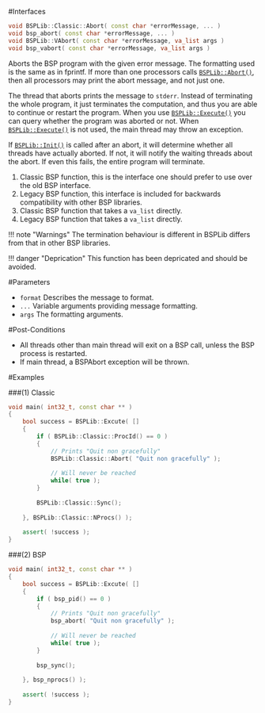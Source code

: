 #Interfaces

```cpp
void BSPLib::Classic::Abort( const char *errorMessage, ... )           // (1) Classic
void bsp_abort( const char *errorMessage, ... )                        // (2) BSP
void BSPLib::VAbort( const char *errorMessage, va_list args )          // (3) Modern va_list
void bsp_vabort( const char *errorMessage, va_list args )              // (4) BSP va_list
```

Aborts the BSP program with the given error message. The formatting used is the same as in
fprintf. If more than one processors calls [`BSPLib::Abort()`](abort.md), then
all processors may print the abort message, and not just one. 

The thread that aborts prints the message to `stderr`.
Instead of terminating the whole program, it just terminates
the computation, and thus you are able to continue or restart
the program. When you use [`BSPLib::Execute()`](../logic/execute.md)
you can query whether the program was aborted or not. When  [`BSPLib::Execute()`](../logic/execute.md)
is not used, the main thread may throw an exception.

If [`BSPLib::Init()`](../logic/init.md) is called after an abort, it will determine whether all threads have actually 
aborted. If not, it will notify the waiting threads about the abort. If even this fails, the entire program will terminate.
  

1. Classic BSP function, this is the interface one should prefer to use over the old BSP interface.
2. Legacy BSP function, this interface is included for backwards compatibility with other BSP libraries.
3. Classic BSP function that takes a `va_list` directly.
4. Legacy BSP function that takes a `va_list` directly.

!!! note "Warnings"
    The termination behaviour is different in BSPLib differs from that in other BSP libraries.
  
!!! danger "Deprication"
    This function has been depricated and should be avoided.

#Parameters

* `format` Describes the message to format.
* `...`    Variable arguments providing message formatting.
* `args`   The formatting arguments.

#Post-Conditions
* All threads other than main thread will exit on a BSP call, unless the BSP process is restarted.
* If main thread, a BSPAbort exception will be thrown.
  
#Examples

###(1) Classic

```cpp
void main( int32_t, const char ** )
{
	bool success = BSPLib::Excute( []
	{
        if ( BSPLib::Classic::ProcId() == 0 )
        {
            // Prints "Quit non gracefully"
            BSPLib::Classic::Abort( "Quit non gracefully" );
            
            // Will never be reached
            while( true );
        }
        
        BSPLib::Classic::Sync();
        
	}, BSPLib::Classic::NProcs() );
    
    assert( !success );
}
```

###(2) BSP

```cpp
void main( int32_t, const char ** )
{
	bool success = BSPLib::Excute( []
	{
        if ( bsp_pid() == 0 )
        {
            // Prints "Quit non gracefully"
            bsp_abort( "Quit non gracefully" );
            
            // Will never be reached
            while( true );
        }
        
        bsp_sync();
        
	}, bsp_nprocs() );
    
    assert( !success );
}
```
